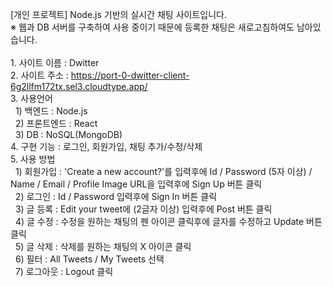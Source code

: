 [개인 프로젝트] Node.js 기반의 실시간 채팅 사이트입니다.
<br> ※ 웹과 DB 서버를 구축하여 사용 중이기 때문에 등록한 채팅은 새로고침하여도 남아있습니다.
<br>
<br>1. 사이트 이름 : Dwitter
<br>2. 사이트 주소 : https://port-0-dwitter-client-6g2llfm172tx.sel3.cloudtype.app/
<br>3. 사용언어
<br>&nbsp;&nbsp;1) 백엔드 : Node.js
<br>&nbsp;&nbsp;2) 프론트엔드 : React 
<br>&nbsp;&nbsp;3) DB : NoSQL(MongoDB)
<br>4. 구현 기능 : 로그인, 회원가입, 채팅 추가/수정/삭제
<br>5. 사용 방법
<br>&nbsp;&nbsp;1) 회원가입 : 'Create a new account?'를 입력후에 Id / Password (5자 이상) / Name / Email / Profile Image URL을 입력후에 Sign Up 버튼 클릭
<br>&nbsp;&nbsp;2) 로그인 : Id / Password 입력후에 Sign In 버튼 클릭
<br>&nbsp;&nbsp;3) 글 등록 : Edit your tweet에 (2글자 이상) 입력후에 Post 버튼 클릭
<br>&nbsp;&nbsp;4) 글 수정 : 수정을 원하는 채팅의 펜 아이콘 클릭후에 글자를 수정하고 Update 버튼 클릭
<br>&nbsp;&nbsp;5) 글 삭제 : 삭제를 원하는 채팅의 X 아이콘 클릭
<br>&nbsp;&nbsp;6) 필터 : All Tweets / My Tweets 선택
<br>&nbsp;&nbsp;7) 로그아웃 : Logout 클릭
